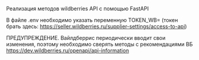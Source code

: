Реализация методов wildberries API с помощью FastAPI

В файле .env необходимо указать переменную TOKEN_WB= (токен брать здесь: https://seller.wildberries.ru/supplier-settings/access-to-api)

ПРЕДУПРЕЖДЕНИЕ. Вайлдберрис периодически вводит свои изменения, поэтому необходимо сверять методы с рекомендациями ВБ https://dev.wildberries.ru/openapi/api-information